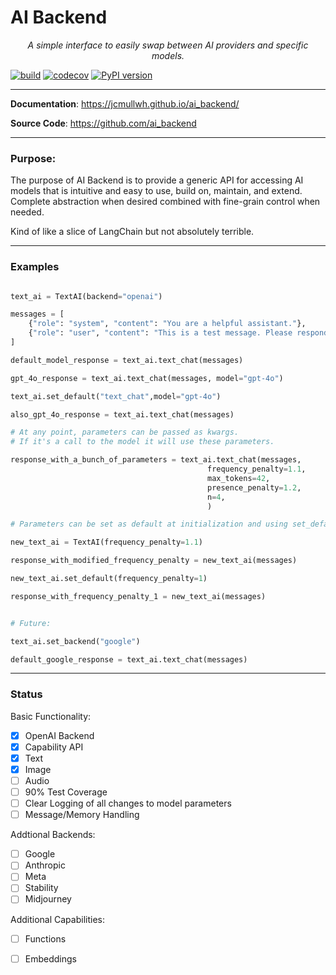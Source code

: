 # AI Backend

<p align="center">
    <em>A simple interface to easily swap between AI providers and specific models.</em>
</p>

[![build](https://github.com/ai_backend/workflows/Build/badge.svg)](https://github.com/ai_backend/actions)
[![codecov](https://codecov.io/github/jcmullwh/ai_backend/branch/main/graph/badge.svg?token=ZOE3PNF04X)](https://codecov.io/github/jcmullwh/ai_backend)
[![PyPI version](https://badge.fury.io/py/ai_backend.svg)](https://badge.fury.io/py/ai_backend)

---

**Documentation**: <a href="https://jcmullwh.github.io/ai_backend/" target="_blank">https://jcmullwh.github.io/ai_backend/</a>

**Source Code**: <a href="https://github.com/ai_backend" target="_blank">https://github.com/ai_backend</a>

---

### Purpose:

The purpose of AI Backend is to provide a generic API for accessing AI models that is intuitive and easy to use, build on, maintain, and extend. 
Complete abstraction when desired combined with fine-grain control when needed.

Kind of like a slice of LangChain but not absolutely terrible. 

---

### Examples

```python

text_ai = TextAI(backend="openai")

messages = [
    {"role": "system", "content": "You are a helpful assistant."},
    {"role": "user", "content": "This is a test message. Please respond with 'Test response'."},
]

default_model_response = text_ai.text_chat(messages)

gpt_4o_response = text_ai.text_chat(messages, model="gpt-4o")

text_ai.set_default("text_chat",model="gpt-4o")

also_gpt_4o_response = text_ai.text_chat(messages)

# At any point, parameters can be passed as kwargs.
# If it's a call to the model it will use these parameters.

response_with_a_bunch_of_parameters = text_ai.text_chat(messages,
                                            frequency_penalty=1.1,
                                            max_tokens=42,
                                            presence_penalty=1.2,
                                            n=4,
                                            )

# Parameters can be set as default at initialization and using set_default()

new_text_ai = TextAI(frequency_penalty=1.1)

response_with_modified_frequency_penalty = new_text_ai(messages)

new_text_ai.set_default(frequency_penalty=1)

response_with_frequency_penalty_1 = new_text_ai(messages)


# Future:

text_ai.set_backend("google")

default_google_response = text_ai.text_chat(messages)

```

---

### Status

Basic Functionality:
- [x] OpenAI Backend
- [x] Capability API
- [x] Text
- [x] Image
- [ ] Audio
- [ ] 90% Test Coverage
- [ ] Clear Logging of all changes to model parameters
- [ ] Message/Memory Handling

Addtional Backends:

- [ ] Google
- [ ] Anthropic
- [ ] Meta
- [ ] Stability
- [ ] Midjourney

Additional Capabilities:
- [ ] Functions
- [ ] Embeddings



